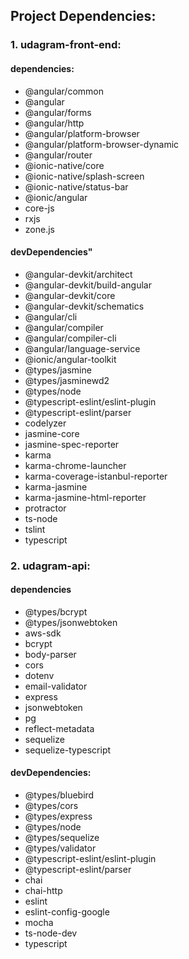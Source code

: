 ## Project Dependencies:

### 1. udagram-front-end:

  #### dependencies:
  + @angular/common
  + @angular
  + @angular/forms
  + @angular/http
  + @angular/platform-browser
  + @angular/platform-browser-dynamic
  + @angular/router
  + @ionic-native/core
  + @ionic-native/splash-screen
  + @ionic-native/status-bar
  + @ionic/angular
  + core-js
  + rxjs
  + zone.js

  #### devDependencies"
  + @angular-devkit/architect
  + @angular-devkit/build-angular
  + @angular-devkit/core
  + @angular-devkit/schematics
  + @angular/cli
  + @angular/compiler
  + @angular/compiler-cli
  + @angular/language-service
  + @ionic/angular-toolkit
  + @types/jasmine
  + @types/jasminewd2
  + @types/node
  + @typescript-eslint/eslint-plugin
  + @typescript-eslint/parser
  + codelyzer
  + jasmine-core
  + jasmine-spec-reporter
  + karma
  + karma-chrome-launcher
  + karma-coverage-istanbul-reporter
  + karma-jasmine
  + karma-jasmine-html-reporter
  + protractor
  + ts-node
  + tslint
  + typescript

  ### 2. udagram-api:

  #### dependencies
  + @types/bcrypt
  + @types/jsonwebtoken
  + aws-sdk
  + bcrypt
  + body-parser
  + cors
  + dotenv
  + email-validator
  + express
  + jsonwebtoken
  + pg
  + reflect-metadata
  + sequelize
  + sequelize-typescript

  #### devDependencies:
  + @types/bluebird
  + @types/cors
  + @types/express
  + @types/node
  + @types/sequelize
  + @types/validator
  + @typescript-eslint/eslint-plugin
  + @typescript-eslint/parser
  + chai
  + chai-http
  + eslint
  + eslint-config-google
  + mocha
  + ts-node-dev
  + typescript
